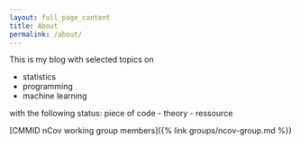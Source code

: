 ```yaml
---
layout: full_page_content
title: About
permalink: /about/
---
```


This is my blog with selected topics on 
- statistics
- programming
- machine learning

with the following status: piece of code - theory - ressource



[CMMID nCov working group members]({% link groups/ncov-group.md %})
